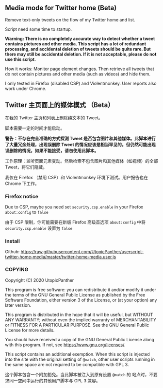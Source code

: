 ## Media mode for Twitter home (Beta)

Remove text-only tweets on the flow of my Twitter home and list.

Script need some time to startup. 

**Warning: There is no completely accurate way to detect whether a tweet contains pictures and other media. This script has a lot of redundant processing, and accidental deletion of tweets should be quite rare. But there may still be accidental deletion. If it is not acceptable, please do not use this script.**

How it works: Monitor page element changes. Then retrieve all tweets that do not contain pictures and other media (such as videos) and hide them.

I only tested in Firefox (disabled CSP) and Violentmonkey. User reports also work under Chrome.

## Twitter 主页面上的媒体模式 （Beta）

在我的 Twitter 主页和列表上删除纯文本的 Tweet。

脚本需要一定的时间才能启动。

**警告：不存在完全准确的方式探测 Tweet 是否包含图片和其他媒体。此脚本进行了大量冗余处理，出现误删除 Tweet 的情况应该是相当罕见的。但仍然可能出现误删除的情况，如果不能接受，请勿使用此脚本。**

工作原理：监听页面元素变动。然后检索不包含图片和其他媒体（如视频）的全部 Tweet，将它们隐藏。

我仅在 Firefox （禁用 CSP）和 Violentmonkey 环境下测试。用户报告也在 Chrome 下工作。

### Firefox notice

Due to CSP, maybe you need set `security.csp.enable` in your Firefox `about:config` to `false`

由于 CSP 限制，你可能需要在新版 Firefox 高级首选项 `about:config` 中将 `security.csp.enable` 设置为 `false`

### Install

Github: https://raw.githubusercontent.com/UtopicPanther/userscript-twitter-home-media/master/twitter-home-media.user.js 

### COPYING

Copyright (C) 2020 UtopicPanther

This program is free software: you can redistribute it and/or modify
it under the terms of the GNU General Public License as published by
the Free Software Foundation, either version 3 of the License, or
(at your option) any later version.

This program is distributed in the hope that it will be useful,
but WITHOUT ANY WARRANTY; without even the implied warranty of
MERCHANTABILITY or FITNESS FOR A PARTICULAR PURPOSE.  See the
GNU General Public License for more details.

You should have received a copy of the GNU General Public License
along with this program.  If not, see <https://www.gnu.org/licenses/>.

This script contains an additional exemption. When this script is
injected into the site with the original setting of `@match`, 
other user scripts running in the same space are not required to
be compatible with GPL 3.

这个脚本包含一个附加豁免。当此脚本被注入到原有设置 `@match` 的
站点时，不要求同一空间中运行的其他用户脚本与 GPL 3 兼容。
